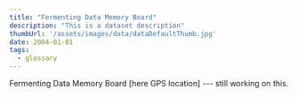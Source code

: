 ```yaml
---
title: "Fermenting Data Memory Board"
description: "This is a dataset description"
thumbUrl: '/assets/images/data/dataDefaultThumb.jpg'
date: 2004-01-01
tags:
  - glossary
---
```


Fermenting Data Memory Board [here GPS location] ---  still working on this.